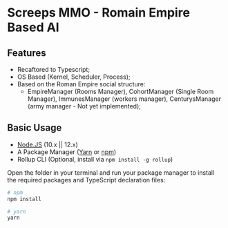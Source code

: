 # Screeps MMO - Romain Empire Based AI

## Features
 - Recaftored to Typescript;
 - OS Based (Kernel, Scheduler, Process);
 - Based on the Roman Empire social structure:
   - EmpireManager (Rooms Manager), CohortManager (Single Room Manager), ImmunesManager (workers manager), CenturysManager (army manager - Not yet implemented);

## Basic Usage

- [Node.JS](https://nodejs.org/en/download) (10.x || 12.x)
- A Package Manager ([Yarn](https://yarnpkg.com/en/docs/getting-started) or [npm](https://docs.npmjs.com/getting-started/installing-node))
- Rollup CLI (Optional, install via `npm install -g rollup`)

Open the folder in your terminal and run your package manager to install the required packages and TypeScript declaration files:

```bash
# npm
npm install

# yarn
yarn
```
